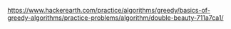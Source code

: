 https://www.hackerearth.com/practice/algorithms/greedy/basics-of-greedy-algorithms/practice-problems/algorithm/double-beauty-711a7ca1/
